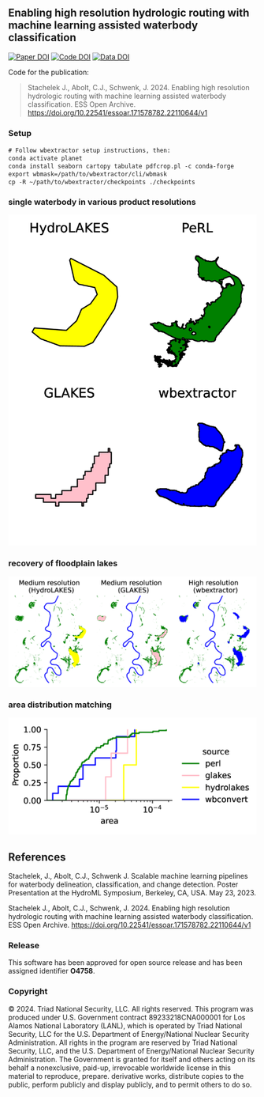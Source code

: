 ## Enabling high resolution hydrologic routing with machine learning assisted waterbody classification

[![Paper DOI](https://img.shields.io/badge/Paper-10.22541/essoar.171578782.22110644/v1-blue.svg)](https://doi.org/10.22541/essoar.171578782.22110644/v1) [![Code DOI](https://img.shields.io/badge/Code-10.5281/zenodo.13145465-blue.svg)](https://doi.org) [![Data DOI](https://img.shields.io/badge/Data-DOI-blue.svg)](https://doi.org)

Code for the publication:

> Stachelek J., Abolt, C.J., Schwenk, J. 2024. Enabling high resolution hydrologic routing with machine learning assisted waterbody classification. ESS Open Archive. https://doi.org/10.22541/essoar.171578782.22110644/v1

### Setup

```shell
# Follow wbextractor setup instructions, then:
conda activate planet
conda install seaborn cartopy tabulate pdfcrop.pl -c conda-forge
export wbmask=/path/to/wbextractor/cli/wbmask
cp -R ~/path/to/wbextractor/checkpoints ./checkpoints
```

### single waterbody in various product resolutions

![](figures/single_wb.png)

### recovery of floodplain lakes

![](figures/floodplain.png)

### area distribution matching

![](figures/accuracy.png)

## References

Stachelek, J., Abolt, C.J., Schwenk J. Scalable machine learning pipelines for waterbody delineation, classification, and change detection. Poster Presentation at the HydroML Symposium, Berkeley, CA, USA. May 23, 2023.

Stachelek J., Abolt, C.J., Schwenk, J. 2024. Enabling high resolution hydrologic routing with machine learning assisted waterbody classification. ESS Open Archive. https://doi.org/10.22541/essoar.171578782.22110644/v1

### Release

This software has been approved for open source release and has been assigned identifier **O4758**.

### Copyright

© 2024. Triad National Security, LLC. All rights reserved.
This program was produced under U.S. Government contract 89233218CNA000001 for Los Alamos National Laboratory (LANL), which is operated by Triad National Security, LLC for the U.S. Department of Energy/National Nuclear Security Administration. All rights in the program are reserved by Triad National Security, LLC, and the U.S. Department of Energy/National Nuclear Security Administration. The Government is granted for itself and others acting on its behalf a nonexclusive, paid-up, irrevocable worldwide license in this material to reproduce, prepare. derivative works, distribute copies to the public, perform publicly and display publicly, and to permit others to do so.
